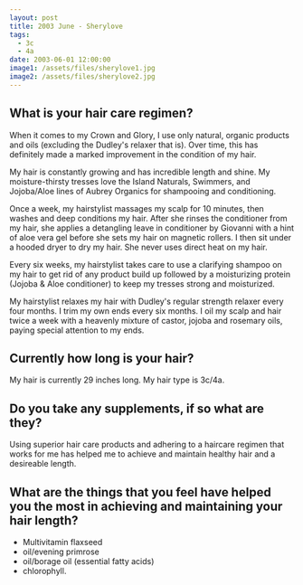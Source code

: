 ```yaml
---
layout: post
title: 2003 June - Sherylove
tags:
  - 3c
  - 4a
date: 2003-06-01 12:00:00
image1: /assets/files/sherylove1.jpg
image2: /assets/files/sherylove2.jpg
---
```

## What is your hair care regimen?

When it comes to my Crown and Glory, I use only natural, organic products and oils (excluding the Dudley's relaxer that is). Over time, this has definitely made a marked improvement in the condition of my hair.

My hair is constantly growing and has incredible length and shine. My moisture-thirsty tresses love the Island Naturals, Swimmers, and Jojoba/Aloe lines of Aubrey Organics for shampooing and conditioning.

Once a week, my hairstylist massages my scalp for 10 minutes, then washes and deep conditions my hair. After she rinses the conditioner from my hair, she applies a detangling leave in conditioner by Giovanni with a hint of aloe vera gel before she sets my hair on magnetic rollers. I then sit under a hooded dryer to dry my hair. She never uses direct heat on my hair.

Every six weeks, my hairstylist takes care to use a clarifying shampoo on my hair to get rid of any product build up followed by a moisturizing protein (Jojoba & Aloe conditioner) to keep my tresses strong and moisturized.

My hairstylist relaxes my hair with Dudley's regular strength relaxer every four months. I trim my own ends every six months. I oil my scalp and hair twice a week with a heavenly mixture of castor, jojoba and rosemary oils, paying special attention to my ends.

## Currently how long is your hair?

My hair is currently 29 inches long. My hair type is 3c/4a.

## Do you take any supplements, if so what are they?

Using superior hair care products and adhering to a haircare regimen that works for me has helped me to achieve and maintain healthy hair and a desireable length.

## What are the things that you feel have helped you the most in achieving and maintaining your hair length?

* Multivitamin flaxseed
* oil/evening primrose
* oil/borage oil (essential fatty acids)
* chlorophyll.
